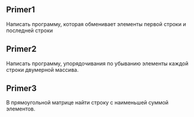 ## Primer1
Написать программу, которая обменивает элементы первой строки и последней строки
## Primer2
Написать программу, упорядочивания по убыванию элементы каждой строки двумерной массива.
## Primer3
В прямоугольной матрице найти строку с наименьшей суммой элементов.